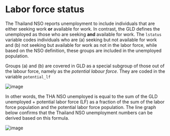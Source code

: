 # Labor force status

The Thailand NSO reports unemployment to include individuals that are either seeking work **or** available for work. In contrast, the GLD defines the unemployed as those who are seeking **and** available for work. The `lstatus` variable codes individuals who are (a) seeking but not available for work and (b) not seeking but available for work as not in the labor force, while based on the NSO definition, these groups are included in the unemployed population. 

Groups (a) and (b) are covered in GLD as a special subgroup of those out of the labour force, namely as the *potential labour force*. They are coded in the variable `potential_lf`

![image](https://github.com/worldbank/gld/blob/Thailand_Survey_Details/Support/B%20-%20Country%20Survey%20Details/THA/LFS/utilities/lstatus_definition.png)

In other words, the THA NSO unemployed is equal to the sum of the GLD unemployed + potential labor force (LF) as a fraction of the sum of the labor force population and the potential labor force population. The line graph below confirms that the Thailand NSO unemployment numbers can be derived based on this formula.

![image](https://github.com/worldbank/gld/blob/Thailand_Survey_Details/Support/B%20-%20Country%20Survey%20Details/THA/LFS/utilities/tha_gld_unemployment_definition.png)
